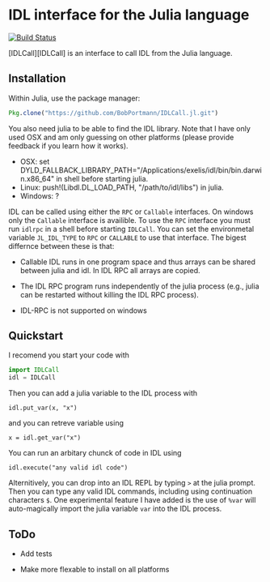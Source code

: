 # IDL interface for the Julia language

[![Build Status](https://travis-ci.org/BobPortmann/IDLCall.jl.svg?branch=master)](https://travis-ci.org/BobPortmann/IDLCall.jl)

[IDLCall][IDLCall] is an interface to call IDL from the Julia language.

## Installation

Within Julia, use the package manager:
```julia
Pkg.clone("https://github.com/BobPortmann/IDLCall.jl.git")
```

You also need julia to be able to find the IDL library. Note that I have only used
OSX and am only guessing on other platforms (please provide feedback if you learn
how it works).

- OSX: set DYLD_FALLBACK_LIBRARY_PATH="/Applications/exelis/idl/bin/bin.darwin.x86_64"
  in shell before starting julia.
- Linux: push!(Libdl.DL_LOAD_PATH, "/path/to/idl/libs") in julia.
- Windows: ?

IDL can be called using either the `RPC` or `Callable` interfaces. On windows only the `Callable`
interface is availible. To use the `RPC` interface you must run `idlrpc` in a shell before
starting `IDLCall`. You can set the environmetal variable `JL_IDL_TYPE` to `RPC` or `CALLABLE`
to use that interface. The bigest differnce between these is that:

- Callable IDL runs in one program space and thus arrays can be
  shared between julia and idl. In IDL RPC all arrays are copied.

- The IDL RPC program runs independently of the julia process (e.g., julia
  can be restarted without killing the IDL RPC process).

- IDL-RPC is not supported on windows

## Quickstart

I recomend you start your code with

```julia
import IDLCall
idl = IDLCall
```
Then you can add a julia variable to the IDL process with

```
idl.put_var(x, "x")
```

and you can retreve variable using

```
x = idl.get_var("x")
```

You can run an arbitary chunck of code in IDL using

```
idl.execute("any valid idl code")
```

Alternitively, you can drop into an IDL REPL by typing  `>` at the julia prompt. Then
you can type any valid IDL commands, including using continuation characters `$`. One
experimental feature I have added is the use of `%var` will auto-magically import the
julia variable `var` into the IDL process.

## ToDo

- Add tests

- Make more flexable to install on all platforms
